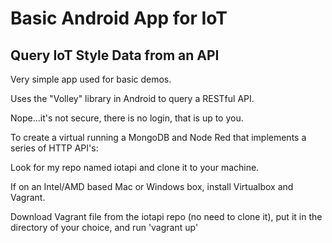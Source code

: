 # Basic Android App for IoT

## Query IoT Style Data from an API

Very simple app used for basic demos.

Uses the "Volley" library in Android to query a RESTful API.

Nope...it's not secure, there is no login, that is up to you.

To create a virtual running a MongoDB and Node Red that implements a series of HTTP API's:

Look for my repo named iotapi and clone it to your machine.

If on an Intel/AMD based Mac or Windows box, install Virtualbox and Vagrant.

Download Vagrant file from the iotapi repo (no need to clone it), put it in the directory of your choice, and run 'vagrant up'
